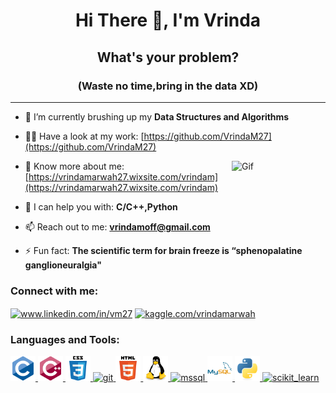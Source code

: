 <h1 align="center">Hi There 👋, I'm Vrinda</h1>
<h2 align="center">What's your problem?</h2>
<h3 align="center">(Waste no time,bring in the data XD)</h3>

<hr>

- 🌱 I’m currently brushing up my **Data Structures and Algorithms**

- 👨‍💻 Have a look at my work: [https://github.com/VrindaM27](https://github.com/VrindaM27)

<img align="right" alt="Gif" width=150 src="https://i.pinimg.com/originals/e7/26/c7/e726c74ac081eed50feee1433d12c998.gif">


- 📄 Know more about me: [https://vrindamarwah27.wixsite.com/vrindam](https://vrindamarwah27.wixsite.com/vrindam)

- 💬 I can help you with: **C/C++,Python**

- 📫 Reach out to me: **vrindamoff@gmail.com**

- ⚡ Fun fact: **The scientific term for brain freeze is “sphenopalatine ganglioneuralgia"**

<h3 align="left">Connect with me:</h3>
<p align="left">
<a href="https://linkedin.com/in/www.linkedin.com/in/vm27" target="blank"><img align="center" src="https://raw.githubusercontent.com/rahuldkjain/github-profile-readme-generator/master/src/images/icons/Social/linked-in-alt.svg" alt="www.linkedin.com/in/vm27" height="30" width="40" /></a>
<a href="https://kaggle.com/kaggle.com/vrindamarwah" target="blank"><img align="center" src="https://raw.githubusercontent.com/rahuldkjain/github-profile-readme-generator/master/src/images/icons/Social/kaggle.svg" alt="kaggle.com/vrindamarwah" height="30" width="40" /></a>
</p>

<h3 align="left">Languages and Tools:</h3>
<p align="left"> <a href="https://www.cprogramming.com/" target="_blank"> <img src="https://raw.githubusercontent.com/devicons/devicon/master/icons/c/c-original.svg" alt="c" width="40" height="40"/> </a> <a href="https://www.w3schools.com/cpp/" target="_blank"> <img src="https://raw.githubusercontent.com/devicons/devicon/master/icons/cplusplus/cplusplus-original.svg" alt="cplusplus" width="40" height="40"/> </a> <a href="https://www.w3schools.com/css/" target="_blank"> <img src="https://raw.githubusercontent.com/devicons/devicon/master/icons/css3/css3-original-wordmark.svg" alt="css3" width="40" height="40"/> </a> <a href="https://git-scm.com/" target="_blank"> <img src="https://www.vectorlogo.zone/logos/git-scm/git-scm-icon.svg" alt="git" width="40" height="40"/> </a> <a href="https://www.w3.org/html/" target="_blank"> <img src="https://raw.githubusercontent.com/devicons/devicon/master/icons/html5/html5-original-wordmark.svg" alt="html5" width="40" height="40"/> </a> <a href="https://www.linux.org/" target="_blank"> <img src="https://raw.githubusercontent.com/devicons/devicon/master/icons/linux/linux-original.svg" alt="linux" width="40" height="40"/> </a> <a href="https://www.microsoft.com/en-us/sql-server" target="_blank"> <img src="https://www.svgrepo.com/show/303229/microsoft-sql-server-logo.svg" alt="mssql" width="40" height="40"/> </a> <a href="https://www.mysql.com/" target="_blank"> <img src="https://raw.githubusercontent.com/devicons/devicon/master/icons/mysql/mysql-original-wordmark.svg" alt="mysql" width="40" height="40"/> </a> <a href="https://www.python.org" target="_blank"> <img src="https://raw.githubusercontent.com/devicons/devicon/master/icons/python/python-original.svg" alt="python" width="40" height="40"/> </a> <a href="https://scikit-learn.org/" target="_blank"> <img src="https://upload.wikimedia.org/wikipedia/commons/0/05/Scikit_learn_logo_small.svg" alt="scikit_learn" width="40" height="40"/> </a> </p>

